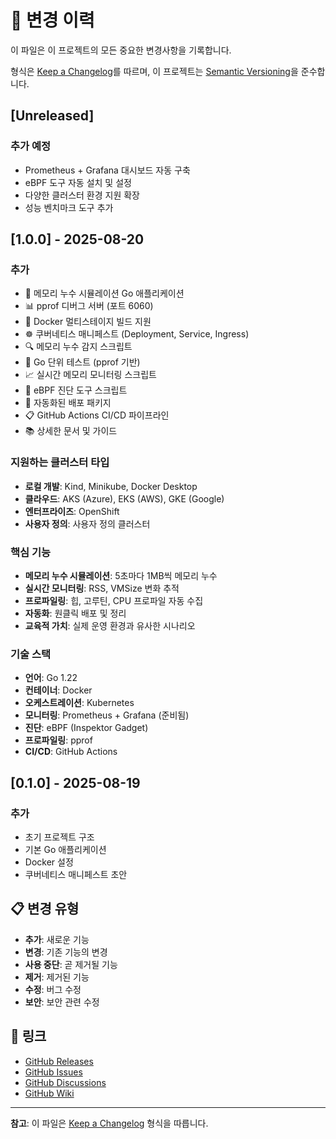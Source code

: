 # 📝 변경 이력

이 파일은 이 프로젝트의 모든 중요한 변경사항을 기록합니다.

형식은 [Keep a Changelog](https://keepachangelog.com/ko/1.0.0/)를 따르며,
이 프로젝트는 [Semantic Versioning](https://semver.org/lang/ko/)을 준수합니다.

## [Unreleased]

### 추가 예정
- Prometheus + Grafana 대시보드 자동 구축
- eBPF 도구 자동 설치 및 설정
- 다양한 클러스터 환경 지원 확장
- 성능 벤치마크 도구 추가

## [1.0.0] - 2025-08-20

### 추가
- 🚀 메모리 누수 시뮬레이션 Go 애플리케이션
- 📊 pprof 디버그 서버 (포트 6060)
- 🐳 Docker 멀티스테이지 빌드 지원
- ☸️ 쿠버네티스 매니페스트 (Deployment, Service, Ingress)
- 🔍 메모리 누수 감지 스크립트
- 🧪 Go 단위 테스트 (pprof 기반)
- 📈 실시간 메모리 모니터링 스크립트
- 🔧 eBPF 진단 도구 스크립트
- 🚀 자동화된 배포 패키지
- 📋 GitHub Actions CI/CD 파이프라인
- 📚 상세한 문서 및 가이드

### 지원하는 클러스터 타입
- **로컬 개발**: Kind, Minikube, Docker Desktop
- **클라우드**: AKS (Azure), EKS (AWS), GKE (Google)
- **엔터프라이즈**: OpenShift
- **사용자 정의**: 사용자 정의 클러스터

### 핵심 기능
- **메모리 누수 시뮬레이션**: 5초마다 1MB씩 메모리 누수
- **실시간 모니터링**: RSS, VMSize 변화 추적
- **프로파일링**: 힙, 고루틴, CPU 프로파일 자동 수집
- **자동화**: 원클릭 배포 및 정리
- **교육적 가치**: 실제 운영 환경과 유사한 시나리오

### 기술 스택
- **언어**: Go 1.22
- **컨테이너**: Docker
- **오케스트레이션**: Kubernetes
- **모니터링**: Prometheus + Grafana (준비됨)
- **진단**: eBPF (Inspektor Gadget)
- **프로파일링**: pprof
- **CI/CD**: GitHub Actions

## [0.1.0] - 2025-08-19

### 추가
- 초기 프로젝트 구조
- 기본 Go 애플리케이션
- Docker 설정
- 쿠버네티스 매니페스트 초안

## 📋 변경 유형

- **추가**: 새로운 기능
- **변경**: 기존 기능의 변경
- **사용 중단**: 곧 제거될 기능
- **제거**: 제거된 기능
- **수정**: 버그 수정
- **보안**: 보안 관련 수정

## 🔗 링크

- [GitHub Releases](../../releases)
- [GitHub Issues](../../issues)
- [GitHub Discussions](../../discussions)
- [GitHub Wiki](../../wiki)

---

**참고**: 이 파일은 [Keep a Changelog](https://keepachangelog.com/ko/1.0.0/) 형식을 따릅니다.